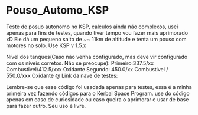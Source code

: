 # Pouso_Automo_KSP
Teste de posuo autonomo no KSP, calculos ainda não complexos, usei apenas para fins de testes, quando tiver tempo vou fazer mais aprimorado xD
Ele dá um pequeno salto de ~~ 11km de altitude e tenta um pouso com motores no solo.
Use KSP v 1.5.x

Nível dos tanques(Caso não venha configurado, mas deve vir configurado com os níveis corretos. Não se preocupe):
Primeiro:337.5/xx Combustivel/412.5/xxx Oxidante
Segundo: 450.0/xx Combustivel / 550.0/xxx Oxidante
@ Link da nave de testes: 

Lembre-se que esse código foi usadada apenas para testes, essa é a minha primeira vez fazendo códigos para o Kerbal Space Program.
use do código apenas em caso de curiosidade ou caso queira o aprimorar e usar de base para fazer outro. Seu uso é livre.
